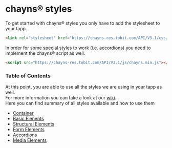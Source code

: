 # chayns® styles

To get started with chayns® styles you only have to add the stylesheet to your tapp.
```HTML
<link rel="stylesheet" href="https://chayns-res.tobit.com/API/V3.1/css/chayns.min.css">
```

In order for some special styles to work (i.e. accordions) you need to implement the chayns® script as well.
```HTML
<script src="https://chayns-res.tobit.com/API/V3.1/js/chayns.min.js"></script>
```

### Table of Contents 

At this point, you are able to use all the styles we are using in your tapp as well.<br>
For more information you can take a look at our [wiki](https://github.com/TobitSoftware/chayns-css/wiki/chayns%C2%AE-styles).<br>
Here you can find summary of all styles available and how to use them
* [Container](https://github.com/TobitSoftware/chayns-css/wiki/Container)
* [Basic Elenents](https://github.com/TobitSoftware/chayns-css/wiki/Basic-Elements)
* [Structural Elements](https://github.com/TobitSoftware/chayns-css/wiki/Structural-Elements)
* [Form Elements](https://github.com/TobitSoftware/chayns-css/wiki/Form-Elements)
* [Accordions](https://github.com/TobitSoftware/chayns-css/wiki/Accordions)
* [Media Elements](https://github.com/TobitSoftware/chayns-css/wiki/Media-Elements)
